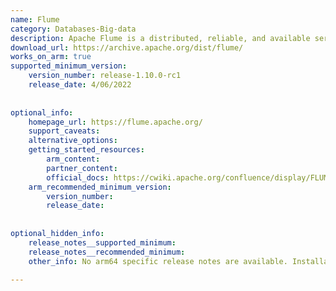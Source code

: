 ```yaml
---
name: Flume
category: Databases-Big-data
description: Apache Flume is a distributed, reliable, and available service for efficiently collecting, aggregating, and moving large amounts of log data.
download_url: https://archive.apache.org/dist/flume/  
works_on_arm: true
supported_minimum_version:
    version_number: release-1.10.0-rc1
    release_date: 4/06/2022
 
 
optional_info:
    homepage_url: https://flume.apache.org/ 
    support_caveats:
    alternative_options:
    getting_started_resources:
        arm_content: 
        partner_content: 
        official_docs: https://cwiki.apache.org/confluence/display/FLUME/Getting+Started 
    arm_recommended_minimum_version:
        version_number: 
        release_date:
 
 
optional_hidden_info:
    release_notes__supported_minimum: 
    release_notes__recommended_minimum: 
    other_info: No arm64 specific release notes are available. Installation and testing was done through tar file and found after merging this [PR](https://github.com/apache/flume/pull/340/files#diff-6ac3f79fc25d95cd1e3d51da53a4b21b939437392578a35ae8cd6d5366ca5485R31) from version "release-1.10.0-rc1" it is supported on arm64.
 
---
```

